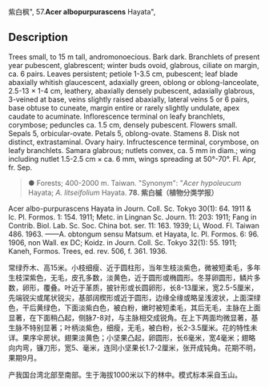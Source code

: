 紫白枫",
57.**Acer albopurpurascens** Hayata",

## Description
Trees small, to 15 m tall, andromonoecious. Bark dark. Branchlets of present year pubescent, glabrescent; winter buds ovoid, glabrous, ciliate on margin, ca. 6 pairs. Leaves persistent; petiole 1-3.5 cm, pubescent; leaf blade abaxially whitish glaucescent, adaxially green, oblong or oblong-lanceolate, 2.5-13 × 1-4 cm, leathery, abaxially densely pubescent, adaxially glabrous, 3-veined at base, veins slightly raised abaxially, lateral veins 5 or 6 pairs, base obtuse to cuneate, margin entire or rarely slightly undulate, apex caudate to acuminate. Inflorescence terminal on leafy branchlets, corymbose; peduncles ca. 1.5 cm, densely pubescent. Flowers small. Sepals 5, orbicular-ovate. Petals 5, oblong-ovate. Stamens 8. Disk not distinct, extrastaminal. Ovary hairy. Infructescence terminal, corymbose, on leafy branchlets. Samara glabrous; nutlets convex, ca. 5 mm in diam.; wing including nutlet 1.5-2.5 cm × ca. 6 mm, wings spreading at 50°-70°. Fl. Apr, fr. Sep.

> ● Forests; 400-2000 m. Taiwan.
  "Synonym": "*Acer hypoleucum* Hayata; *A. litseifolium* Hayata.
**78. 紫白槭（植物分类学报）**

Acer albo-purpurascens Hayata in Journ. Coll. Sc. Tokyo 30(1): 64. 1911 & Ic. Pl. Formos. 1: 154. 1911; Metc. in Lingnan Sc. Journ. 11: 203: 1911; Fang in Contrib. Biol. Lab. Sc. Soc. China bot. ser. 11: 163. 1939; Li, Wood. Fl. Taiwan 486. 1963. ——A. obtongum sensu Matsum. et Hayata, Ic. Pl. Formos. 6: 96. 1906, non Wall. ex DC; Koidz. in Journ. Coll. Sc. Tokyo 32(1): 55. 1911; Kaneh, Formos. Trees, ed. rev. 506, f. 361. 1936.

常绿乔木、高15米。小枝细瘦、近于圆柱形，当年生枝淡紫色，微被短柔毛，多年生枝深紫色，无毛，皮孔多数，淡黄色，近于圆形或椭圆形。冬芽卵圆形，鳞片多数，卵形，覆叠。叶近于革质，披针形或长圆卵形，长8-13厘米，宽2.5-5厘米，先端锐尖或尾状锐尖，基部阔楔形或近于圆形，边缘全缘或略呈浅波状，上面深绿色，干后黄绿色，下面淡紫白色，被白粉，嫩时被短柔毛，其后无毛，主脉在上面显著，在下面稍凸起，侧脉7-8对，与主脉相交成锐角。在上下两面均微显著，基生脉不特别显著；叶柄淡紫色，细瘦，无毛，被白粉，长2-3.5厘米。花的特性未详。果序伞房状。翅果淡黄色；小坚果凸起，卵圆形，长6毫米，宽4毫米；翅略向内弯，镰刀形，宽5、毫米，连同小坚果长1.7-2厘米，张开成钝角。花期不明，果期9月。

产我国台湾北部至南部。生于海拔1000米以下的林中。模式标本采自玉山。
